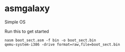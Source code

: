# asmgalaxy
Simple OS 

Run this to get started
```
nasm boot_sect.asm -f bin -o boot_sect.bin
qemu-system-i386 -drive format=raw,file=boot_sect.bin
```
